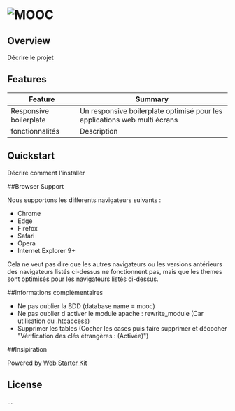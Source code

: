 # ![MOOC](http://orientation.blog.lemonde.fr/files/2013/04/MOOCbetterwordbubble.png)

## Overview

Décrire le projet

## Features

| Feature                                | Summary                                                                                                                                                                                                                                                     |
|----------------------------------------|-------------------------------------------------------------------------------------------------------------------------------------------------------------------------------------------------------------------------------------------------------------|
| Responsive boilerplate | Un responsive boilerplate optimisé pour les applications web multi écrans |
| fonctionnalités                         | Description |

## Quickstart

Décrire comment l'installer

##Browser Support

Nous supportons les differents navigateurs suivants :

* Chrome
* Edge
* Firefox
* Safari
* Opera
* Internet Explorer 9+

Cela ne veut pas dire que les autres navigateurs ou les versions antérieurs des navigateurs listés ci-dessus ne fonctionnent pas, mais que les themes sont optimisés pour les navigateurs listés ci-dessus.

##Informations complémentaires

* Ne pas oublier la BDD (database name = mooc)
* Ne pas oublier d'activer le module apache : rewrite_module (Car utilisation du .htcaccess)
* Supprimer les tables  (Cocher les cases puis faire supprimer et décocher "Vérification des clés étrangères : (Activée)")

##Insipiration

Powered by [Web Starter Kit](https://developers.google.com/web/starter-kit)

## License

...
